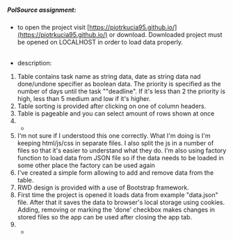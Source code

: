 

##### PolSource assignment: <br/> 

- to open the project visit [https://piotrkucia95.github.io/](https://piotrkucia95.github.io/) or download. Downloaded project must be opened on LOCALHOST in order to load data properly. <br/> <br/>

- description:
1. Table contains task name as string data, date as string data nad done/undone specifier as boolean data. The priority is specified as the number of days until the task ""deadline". If it's less than 2 the priority is high, less than 5 medium and low if it's higher. <br/>
2. Table sorting is provided after clicking on one of column headers. <br/>
3. Table is pageable and you can select amount of rows shown at once <br/>
4. - <br/>
5. I'm not sure if I understood this one correctly. What I'm doing is I'm keeping html/js/css in separate files. I also split the js in a number of files so that it's easier to understand what they do. I'm also using factory function to load data from JSON file so if the data needs to be loaded in some other place the factory can be used again <br/>
6. I've created a simple form allowing to add and remove data from the table. <br/>
7. RWD design is provided with a use of Bootstrap framework. <br/>
8. First time the project is opened it loads data from example "data.json" file. After that it saves the data to browser's local storage using cookies. Adding, removing or marking the 'done' checkbox makes changes in stored files so the app can be used after closing the app tab. <br/>
9. -
